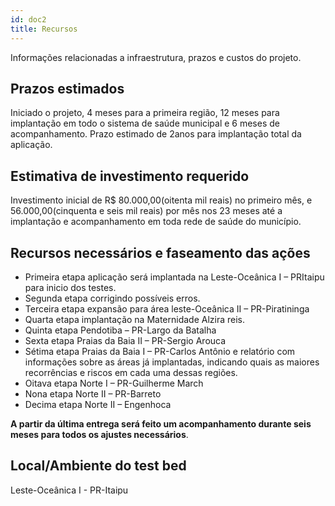 ```yaml
---
id: doc2
title: Recursos
---
```


Informações relacionadas a infraestrutura, prazos e custos do projeto.

## Prazos estimados

Iniciado o projeto, 4 meses para a primeira região, 12 meses para
implantação em todo o sistema de saúde municipal e 6 meses de
acompanhamento. Prazo estimado de 2anos para implantação total da
aplicação.

## Estimativa de investimento requerido

Investimento inicial de R\$ 80.000,00(oitenta mil reais) no primeiro mês, e
56.000,00(cinquenta e seis mil reais) por mês nos 23 meses até a
implantação e acompanhamento em toda rede de saúde do município.

## Recursos necessários e faseamento das ações

- Primeira etapa aplicação será implantada na Leste-Oceânica I – PRItaipu para inicio dos testes.
- Segunda etapa corrigindo possíveis erros.
- Terceira etapa expansão para área leste-Oceânica II – PR-Piratininga
- Quarta etapa implantação na Maternidade Alzira reis.
- Quinta etapa Pendotiba – PR-Largo da Batalha
- Sexta etapa Praias da Baia II – PR-Sergio Arouca
- Sétima etapa Praias da Baia I – PR-Carlos Antônio e relatório com informações sobre as áreas já implantadas, indicando quais as maiores recorrências e riscos em cada uma dessas regiões.
- Oitava etapa Norte I – PR-Guilherme March
- Nona etapa Norte II – PR-Barreto
- Decima etapa Norte II – Engenhoca

**A partir da última entrega será feito um acompanhamento durante seis
meses para todos os ajustes necessários**.

## Local/Ambiente do test bed

Leste-Oceânica I - PR-Itaipu

